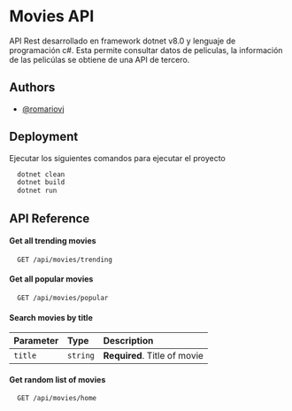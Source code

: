
# Movies API

API Rest desarrollado en framework dotnet v8.0 y lenguaje de programación c#.
Esta permite consultar datos de peliculas, la información de las pelicúlas se obtiene de una API de tercero.
## Authors

- [@romariovj](https://github.com/romariovj)


## Deployment

Ejecutar los siguientes comandos para ejecutar el proyecto

```bash
  dotnet clean
  dotnet build
  dotnet run
```


## API Reference

#### Get all trending movies

```http
  GET /api/movies/trending
```

#### Get all popular movies

```http
  GET /api/movies/popular
```


#### Search movies by title

| Parameter | Type     | Description                  |
| :-------- | :------- | :--------------------------- |
| `title  ` | `string` | **Required**. Title of movie |


#### Get random list of movies

```http
  GET /api/movies/home
```

